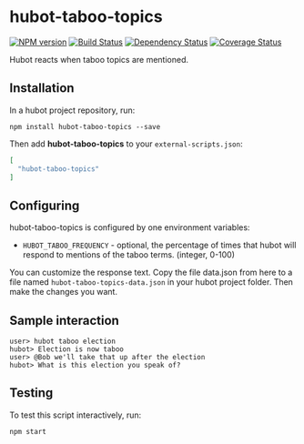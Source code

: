 # hubot-taboo-topics
[![NPM version][npm-image]][npm-url] [![Build Status][travis-image]][travis-url] [![Dependency Status][daviddm-image]][daviddm-url] [![Coverage Status][coveralls-image]][coveralls-url]

Hubot reacts when taboo topics are mentioned.

## Installation

In a hubot project repository, run:

```
npm install hubot-taboo-topics --save
```
Then add **hubot-taboo-topics** to your `external-scripts.json`:

```json
[
  "hubot-taboo-topics"
]
```
## Configuring

hubot-taboo-topics is configured by one environment variables:

* `HUBOT_TABOO_FREQUENCY` - optional, the percentage of times that hubot will respond to mentions of the taboo terms. (integer, 0-100)

You can customize the response text. Copy the file data.json from here to a
file named `hubot-taboo-topics-data.json` in your hubot project folder. Then
make the changes you want.

## Sample interaction

```
user> hubot taboo election
hubot> Election is now taboo
user> @Bob we'll take that up after the election
hubot> What is this election you speak of?
```

## Testing

To test this script interactively, run:

```
npm start
```

[npm-image]: https://badge.fury.io/js/hubot-taboo-topics.svg
[npm-url]: https://npmjs.org/package/hubot-taboo-topics
[travis-image]: https://travis-ci.org/HaroldPutman/hubot-taboo-topics.svg?branch=master
[travis-url]: https://travis-ci.org/HaroldPutman/hubot-taboo-topics
[daviddm-image]: https://david-dm.org/haroldputman/hubot-taboo-topics/dev-status.svg?theme=shields.io
[daviddm-url]: https://david-dm.org/HaroldPutman/hubot-taboo-topics
[coveralls-image]: https://coveralls.io/repos/github/HaroldPutman/hubot-taboo-topics/badge.svg?branch=master
[coveralls-url]:https://coveralls.io/github/HaroldPutman/hubot-taboo-topics?branch=master
